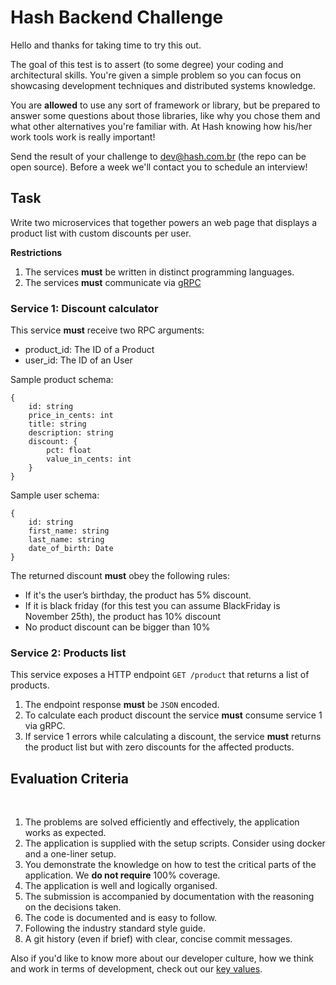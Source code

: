 # Hash Backend Challenge

Hello and thanks for taking time to try this out.

The goal of this test is to assert (to some degree) your coding and architectural skills. You're given a simple problem so you can focus on showcasing development techniques and distributed systems knowledge.


You are **allowed** to use any sort of framework or library, but be prepared to answer some questions about those libraries, like why you chose them and what other alternatives you're familiar with. At Hash knowing how his/her work tools work is really important! 


Send the result of your challenge to dev@hash.com.br (the repo can be open source). Before a week we'll contact you to schedule an interview!


## Task

Write two microservices that together powers an web page that displays a product list with custom discounts per user.

__Restrictions__

1. The services **must** be written in distinct programming languages.
2. The services **must** communicate via [gRPC](https://grpc.io/)

### Service 1: Discount calculator

This service **must** receive two RPC arguments:
  - product_id: The ID of a Product
  - user_id: The ID of an User

Sample product schema:

```
{
    id: string
    price_in_cents: int
    title: string
    description: string
    discount: {
        pct: float
        value_in_cents: int
    }
}
```

Sample user schema:

```
{
    id: string
    first_name: string
    last_name: string
    date_of_birth: Date
}
```

The returned discount **must** obey the following rules:
  * If it's the user’s birthday, the product has 5% discount.
  * If it is black friday (for this test you can assume BlackFriday is November 25th), the product has 10% discount
  * No product discount can be bigger than 10%

  
  ### Service 2: Products list

This service exposes a HTTP endpoint `GET /product` that returns a list of products.

1. The endpoint response **must** be `JSON` encoded.
2. To calculate each product discount the service **must** consume service 1 via gRPC.
3. If service 1 errors while calculating a discount, the service **must** returns the product list but with zero discounts for the affected products.

## Evaluation Criteria
​
1. The problems are solved efficiently and effectively, the application works as expected.
2. The application is supplied with the setup scripts. Consider using docker and a one-liner setup.
3. You demonstrate the knowledge on how to test the critical parts of the application. We **do not require** 100% coverage.
4. The application is well and logically organised.
5. The submission is accompanied by documentation with the reasoning on the decisions taken.
6. The code is documented and is easy to follow.
7. Following the industry standard style guide.
8. A git history (even if brief) with clear, concise commit messages.
​

Also if you'd like to know more about our developer culture, how we think and work in terms of development, check out our  [key values](https://www.keyvalues.com/hash).